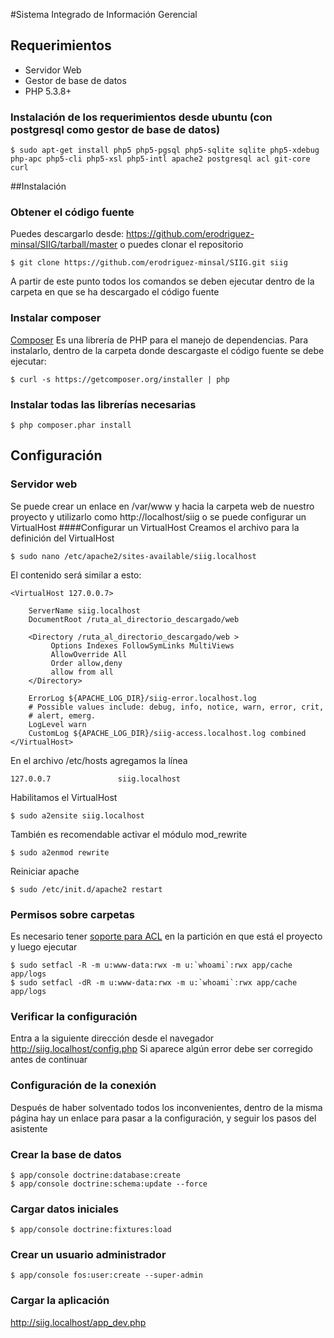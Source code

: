 #Sistema Integrado de Información Gerencial

## Requerimientos
* Servidor Web
* Gestor de base de datos
* PHP 5.3.8+

### Instalación de los requerimientos desde ubuntu (con postgresql como gestor de base de datos)
~~~
$ sudo apt-get install php5 php5-pgsql php5-sqlite sqlite php5-xdebug  php-apc php5-cli php5-xsl php5-intl apache2 postgresql acl git-core curl
~~~

##Instalación
### Obtener el código fuente
Puedes descargarlo desde: https://github.com/erodriguez-minsal/SIIG/tarball/master o puedes clonar el repositorio

~~~
$ git clone https://github.com/erodriguez-minsal/SIIG.git siig
~~~

A partir de este punto todos los comandos se deben ejecutar dentro de la carpeta en que se ha descargado el código fuente

### Instalar composer
[Composer](http://getcomposer.org/) Es una librería de PHP para el manejo de dependencias. Para instalarlo, dentro de la carpeta
donde descargaste el código fuente se debe ejecutar:

~~~
$ curl -s https://getcomposer.org/installer | php
~~~

### Instalar todas las librerías necesarias

~~~
$ php composer.phar install
~~~

## Configuración

### Servidor web
Se puede crear un enlace en /var/www y hacia la carpeta web de nuestro proyecto y utilizarlo 
como http://localhost/siig o se puede configurar un VirtualHost
####Configurar un VirtualHost
Creamos el archivo para la definición del VirtualHost
~~~
$ sudo nano /etc/apache2/sites-available/siig.localhost
~~~
El contenido será similar a esto:
~~~
<VirtualHost 127.0.0.7>
 
    ServerName siig.localhost
    DocumentRoot /ruta_al_directorio_descargado/web
 
    <Directory /ruta_al_directorio_descargado/web >
         Options Indexes FollowSymLinks MultiViews
         AllowOverride All
         Order allow,deny
         allow from all
    </Directory>
 
    ErrorLog ${APACHE_LOG_DIR}/siig-error.localhost.log
    # Possible values include: debug, info, notice, warn, error, crit,
    # alert, emerg.
    LogLevel warn
    CustomLog ${APACHE_LOG_DIR}/siig-access.localhost.log combined
</VirtualHost>

~~~

En el archivo /etc/hosts agregamos la línea 
~~~
127.0.0.7               siig.localhost
~~~

Habilitamos el VirtualHost
~~~
$ sudo a2ensite siig.localhost
~~~

También es recomendable activar el módulo mod_rewrite
~~~
$ sudo a2enmod rewrite
~~~

Reiniciar apache
~~~
$ sudo /etc/init.d/apache2 restart
~~~

### Permisos sobre carpetas
Es necesario tener [soporte para ACL](https://help.ubuntu.com/community/FilePermissionsACLs) en la partición en que 
está el proyecto y luego ejecutar

~~~
$ sudo setfacl -R -m u:www-data:rwx -m u:`whoami`:rwx app/cache app/logs
$ sudo setfacl -dR -m u:www-data:rwx -m u:`whoami`:rwx app/cache app/logs
~~~

### Verificar la configuración
Entra a la siguiente dirección desde el navegador http://siig.localhost/config.php 
Si aparece algún error debe ser corregido antes de continuar

### Configuración de la conexión
Después de haber solventado todos los inconvenientes, dentro de la misma página hay un enlace para pasar a la configuración, 
y seguir los pasos del asistente

### Crear la base de datos
~~~
$ app/console doctrine:database:create
$ app/console doctrine:schema:update --force
~~~

### Cargar datos iniciales
~~~
$ app/console doctrine:fixtures:load
~~~

### Crear un usuario administrador
~~~
$ app/console fos:user:create --super-admin
~~~

### Cargar la aplicación
http://siig.localhost/app_dev.php
